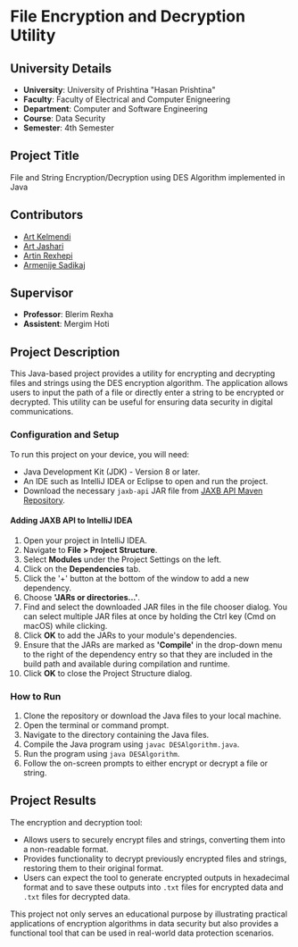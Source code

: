 # File Encryption and Decryption Utility

## University Details
- **University**: University of Prishtina "Hasan Prishtina"
- **Faculty**: Faculty of Electrical and Computer Enigneering
- **Department**: Computer and Software Engineering
- **Course**: Data Security 
- **Semester**: 4th Semester

## Project Title
File and String Encryption/Decryption using DES Algorithm implemented in Java

## Contributors
- [Art Kelmendi](<https://github.com/artkelmendi>)
- [Art Jashari](<https://github.com/Art-Jashari>)
- [Artin Rexhepi](<https://github.com/artin-rexhepi>)
- [Armenije Sadikaj](<https://github.com/armeniasadikaj>)

## Supervisor
- **Professor**: Blerim Rexha
- **Assistent**: Mergim Hoti

## Project Description
This Java-based project provides a utility for encrypting and decrypting files and strings using the DES encryption algorithm. The application allows users to input the path of a file or directly enter a string to be encrypted or decrypted. This utility can be useful for ensuring data security in digital communications.

### Configuration and Setup
To run this project on your device, you will need:
- Java Development Kit (JDK) - Version 8 or later.
- An IDE such as IntelliJ IDEA or Eclipse to open and run the project.
- Download the necessary `jaxb-api` JAR file from [JAXB API Maven Repository](https://mvnrepository.com/artifact/javax.xml.bind/jaxb-api/2.4.0-b180830.0359).

#### Adding JAXB API to IntelliJ IDEA
1. Open your project in IntelliJ IDEA.
2. Navigate to **File > Project Structure**.
3. Select **Modules** under the Project Settings on the left.
4. Click on the **Dependencies** tab.
5. Click the '+' button at the bottom of the window to add a new dependency.
6. Choose **'JARs or directories...'**.
7. Find and select the downloaded JAR files in the file chooser dialog. You can select multiple JAR files at once by holding the Ctrl key (Cmd on macOS) while clicking.
8. Click **OK** to add the JARs to your module's dependencies.
9. Ensure that the JARs are marked as **'Compile'** in the drop-down menu to the right of the dependency entry so that they are included in the build path and available during compilation and runtime.
10. Click **OK** to close the Project Structure dialog.

### How to Run
1. Clone the repository or download the Java files to your local machine.
2. Open the terminal or command prompt.
3. Navigate to the directory containing the Java files.
4. Compile the Java program using `javac DESAlgorithm.java`.
5. Run the program using `java DESAlgorithm`.
6. Follow the on-screen prompts to either encrypt or decrypt a file or string.

## Project Results
The encryption and decryption tool:
- Allows users to securely encrypt files and strings, converting them into a non-readable format.
- Provides functionality to decrypt previously encrypted files and strings, restoring them to their original format.
- Users can expect the tool to generate encrypted outputs in hexadecimal format and to save these outputs into `.txt` files for encrypted data and `.txt` files for decrypted data.

This project not only serves an educational purpose by illustrating practical applications of encryption algorithms in data security but also provides a functional tool that can be used in real-world data protection scenarios.
